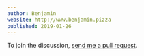 ```yaml
---
author: Benjamin
website: http://www.benjamin.pizza
published: 2019-01-26
---
```


To join the discussion, <a href="https://github.com/benjamin-hodgson/benjamin-hodgson.github.io/blob/live/comments/2019-01-26-announcing-pidgin-v2.0/example.md">send me a pull request</a>.

